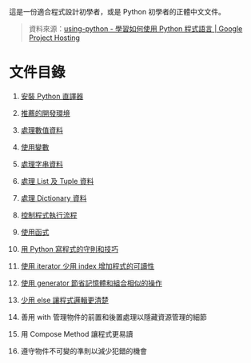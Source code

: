 這是一份適合程式設計初學者，或是 Python 初學者的正體中文文件。

> 資料來源：[using-python - 學習如何使用 Python 程式語言 | Google Project Hosting](https://code.google.com/p/using-python/)

# 文件目錄

 1. [安裝 Python 直譯器](Installation.md)
 1. [推薦的開發環境](Environment.md)
 1. [處理數值資料](Numbers.md)
 1. [使用變數](Variables.md)
 1. [處理字串資料](String.md)
 1. [處理 List 及 Tuple 資料](ListAndTuple.md)
 1. [處理 Dictionary 資料](Dictionary.md)
 1. [控制程式執行流程](Flow.md)
 1. [使用函式](Function.md)
 1. [用 Python 寫程式的守則和技巧](EffectivePython.md)
 
  1. [使用 iterator 少用 index 增加程式的可讀性](Iterator.md)
  1. [使用 generator 節省記憶體和組合相似的操作](Generator.md)
  1. [少用 else 讓程式邏輯更清楚](RemoveElse.md)
  1. 善用 with 管理物件的前置和後置處理以隱藏資源管理的細節
  1. 用 Compose Method 讓程式更易讀
  1. 遵守物件不可變的準則以減少犯錯的機會
